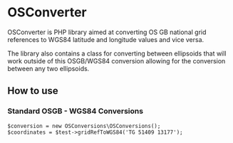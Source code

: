OSConverter
===========

OSConverter is PHP library aimed at converting OS GB national grid references to WGS84 latitude and longitude values and vice versa.

The library also contains a class for converting between ellipsoids that will work outside of this OSGB/WGS84 conversion allowing for the conversion between any two ellipsoids.

## How to use

### Standard OSGB - WGS84 Conversions

	$conversion = new OSConversions\OSConversions();
    $coordinates = $test->gridRefToWGS84('TG 51409 13177');

